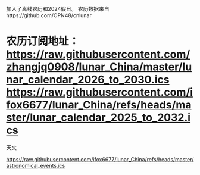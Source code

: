 加入了离线农历和2024假日。
农历数据来自https://github.com/OPN48/cnlunar

农历订阅地址：
https://raw.githubusercontent.com/zhangjq0908/lunar_China/master/lunar_calendar_2026_to_2030.ics
https://raw.githubusercontent.com/ifox6677/lunar_China/refs/heads/master/lunar_calendar_2025_to_2032.ics
=================================================================================================================
天文

https://raw.githubusercontent.com/ifox6677/lunar_China/refs/heads/master/astronomical_events.ics
